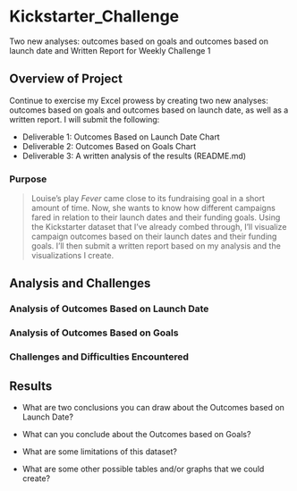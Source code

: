 # Kickstarter_Challenge
Two new analyses: outcomes based on goals and outcomes based on launch date and Written Report for Weekly Challenge 1

## Overview of Project
Continue to exercise my Excel prowess by creating two new analyses: outcomes based on goals and outcomes based on launch date, as well as a written report.
I will submit the following:
* Deliverable 1: Outcomes Based on Launch Date Chart
* Deliverable 2: Outcomes Based on Goals Chart
* Deliverable 3: A written analysis of the results (README.md)

### Purpose
>Louise’s play *Fever* came close to its fundraising goal in a short amount of time. Now, she wants to know how different campaigns fared in relation to their launch dates and their funding goals. Using the Kickstarter dataset that I’ve already combed through, I’ll visualize campaign outcomes based on their launch dates and their funding goals. I’ll then submit a written report based on my analysis and the visualizations I create.

## Analysis and Challenges

### Analysis of Outcomes Based on Launch Date

### Analysis of Outcomes Based on Goals

### Challenges and Difficulties Encountered

## Results

- What are two conclusions you can draw about the Outcomes based on Launch Date?

- What can you conclude about the Outcomes based on Goals?

- What are some limitations of this dataset?

- What are some other possible tables and/or graphs that we could create?
